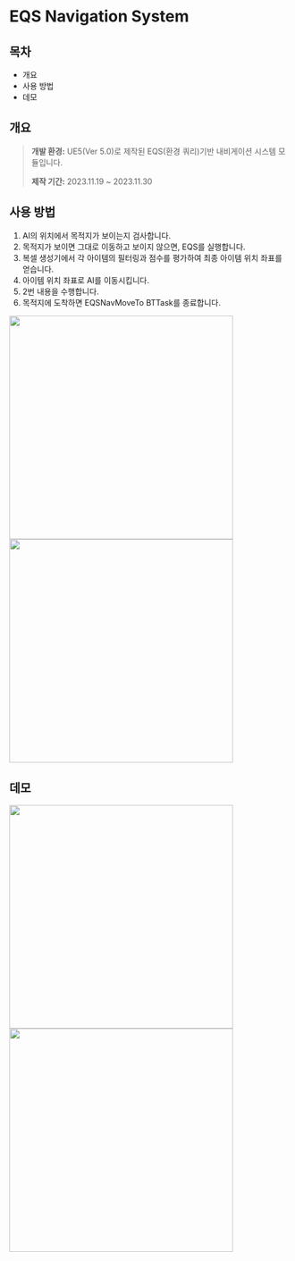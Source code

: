 # EQS Navigation System
## 목차
* 개요
* 사용 방법
* 데모

## 개요
> **개발 환경:** UE5(Ver 5.0)로 제작된 EQS(환경 쿼리)기반 내비게이션 시스템 모듈입니다.
> 
> **제작 기간:** 2023.11.19 ~ 2023.11.30

## 사용 방법
1. AI의 위치에서 목적지가 보이는지 검사합니다.
2. 목적지가 보이면 그대로 이동하고 보이지 않으면, EQS를 실행합니다.
3. 복셀 생성기에서 각 아이템의 필터링과 점수를 평가하여 최종 아이템 위치 좌표를 얻습니다.
4. 아이템 위치 좌표로 AI를 이동시킵니다.
5. 2번 내용을 수행합니다.
6. 목적지에 도착하면 EQSNavMoveTo BTTask를 종료합니다.
<img src="https://github.com/ludensor/EQSNavigationSystem/assets/76856672/5a9b730d-d78a-430a-a1bc-d79bdf9f4b89.png" width="400" height="400"/>
<img src="https://github.com/ludensor/EQSNavigationSystem/assets/76856672/debd033b-ed23-4c94-a578-a4046a69e76a.png" width="400" height="400"/>

## 데모
<img src="https://github.com/ludensor/EQSNavigationSystem/assets/76856672/a85b853a-4393-4042-b6dd-4da178681d79.gif" width="400" height="400"/>
<img src="https://github.com/ludensor/EQSNavigationSystem/assets/76856672/d2e28186-82e7-4a60-98bc-7fb9627c4387.gif" width="400" height="400"/>
